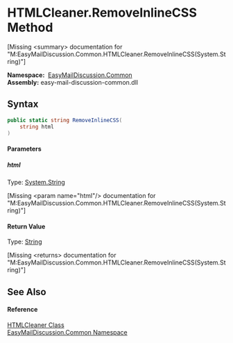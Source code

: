 HTMLCleaner.RemoveInlineCSS Method
==================================

[Missing &lt;summary> documentation for "M:EasyMailDiscussion.Common.HTMLCleaner.RemoveInlineCSS(System.String)"]


  **Namespace:**  [EasyMailDiscussion.Common][1]  
  **Assembly:** easy-mail-discussion-common.dll

Syntax
------

```csharp
public static string RemoveInlineCSS(
	string html
)
```

#### Parameters

##### *html*
Type: [System.String][2]  

[Missing &lt;param name="html"/> documentation for "M:EasyMailDiscussion.Common.HTMLCleaner.RemoveInlineCSS(System.String)"]


#### Return Value
Type: [String][2]  

[Missing &lt;returns> documentation for "M:EasyMailDiscussion.Common.HTMLCleaner.RemoveInlineCSS(System.String)"]


See Also
--------

#### Reference
[HTMLCleaner Class][3]  
[EasyMailDiscussion.Common Namespace][1]  

[1]: ../README.md
[2]: https://docs.microsoft.com/dotnet/api/system.string
[3]: README.md